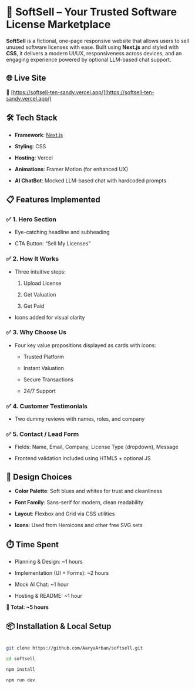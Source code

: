 # 🚀 SoftSell – Your Trusted Software License Marketplace

**SoftSell** is a fictional, one-page responsive website that allows users to sell unused software licenses with ease. Built using **Next.js** and styled with **CSS**, it delivers a modern UI/UX, responsiveness across devices, and an engaging experience powered by optional LLM-based chat support.

## 🌐 Live Site

🔗 [https://softsell-ten-sandy.vercel.app/](https://softsell-ten-sandy.vercel.app/)

## 🛠️ Tech Stack

- **Framework**: [Next.js](https://nextjs.org/)

- **Styling**: CSS
  
- **Hosting**: Vercel
  
- **Animations**: Framer Motion (for enhanced UX)
  
- **AI ChatBot**: Mocked LLM-based chat with hardcoded prompts 

## 📋 Features Implemented

### ✅ 1. Hero Section

- Eye-catching headline and subheading
  
- CTA Button: “Sell My Licenses”

### ✅ 2. How It Works

- Three intuitive steps:
  
  1. Upload License
     
  2. Get Valuation
     
  3. Get Paid
     
- Icons added for visual clarity

### ✅ 3. Why Choose Us

- Four key value propositions displayed as cards with icons:
  
  - Trusted Platform
    
  - Instant Valuation
    
  - Secure Transactions
    
  - 24/7 Support

### ✅ 4. Customer Testimonials

- Two dummy reviews with names, roles, and company

### ✅ 5. Contact / Lead Form

- Fields: Name, Email, Company, License Type (dropdown), Message
  
- Frontend validation included using HTML5 + optional JS

## 📌 Design Choices

- **Color Palette**: Soft blues and whites for trust and cleanliness
  
- **Font Family**: Sans-serif for modern, clean readability
  
- **Layout**: Flexbox and Grid via CSS utilities

- **Icons**: Used from Heroicons and other free SVG sets

## ⏱️ Time Spent

- Planning & Design: ~1 hours
  
- Implementation (UI + Forms): ~2 hours
     
- Mock AI Chat: ~1 hour
  
- Hosting & README: ~1 hour
  
**🔹 Total: ~5 hours**

## 📦 Installation & Local Setup

```bash

git clone https://github.com/AaryaArban/softsell.git

cd softsell

npm install

npm run dev


